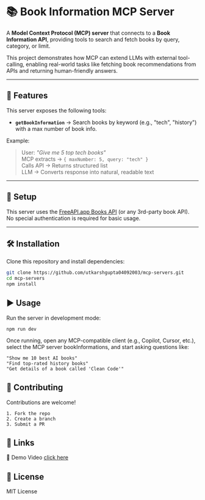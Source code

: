 # 📚 Book Information MCP Server

A **Model Context Protocol (MCP) server** that connects to a **Book Information API**, providing tools to search and fetch books by query, category, or limit.  

This project demonstrates how MCP can extend LLMs with external tool-calling, enabling real-world tasks like fetching book recommendations from APIs and returning human-friendly answers.

---

## 🚀 Features
This server exposes the following tools:
- **`getBookInformation`** → Search books by keyword (e.g., "tech", "history") with a max number of book info. 

Example:  
> User: *"Give me 5 top tech books"*  
> MCP extracts → `{ maxNumber: 5, query: "tech" }`  
> Calls API → Returns structured list  
> LLM → Converts response into natural, readable text  

---

## 🔑 Setup
This server uses the [FreeAPI.app Books API](https://freeapi.app/) (or any 3rd-party book API).  
No special authentication is required for basic usage.  

---

## 🛠️ Installation

Clone this repository and install dependencies:

```bash
git clone https://github.com/utkarshgupta04092003/mcp-servers.git
cd mcp-servers
npm install
```
## ▶️ Usage

Run the server in development mode:
```
npm run dev
```

Once running, open any MCP-compatible client (e.g., Copilot, Cursor, etc.), select the MCP server bookInformations, and start asking questions like:
```
"Show me 10 best AI books"
"Find top-rated history books"
"Get details of a book called 'Clean Code'"
```

## 🤝 Contributing

Contributions are welcome!
```
1. Fork the repo
2. Create a branch
3. Submit a PR
```

## 🔗 Links

🎥 Demo Video [click here](https://www.linkedin.com/posts/utkarshgupta04092003_ai-llm-openai-activity-7354380682342621184-l7V2/)

## 📄 License

MIT License
